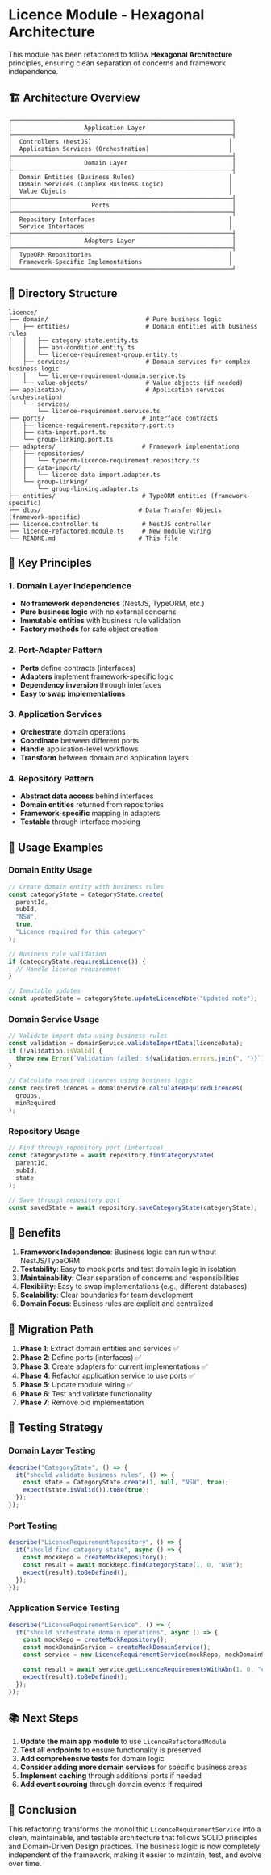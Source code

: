 # Licence Module - Hexagonal Architecture

This module has been refactored to follow **Hexagonal Architecture** principles, ensuring clean separation of concerns and framework independence.

## 🏗️ Architecture Overview

```
┌─────────────────────────────────────────────────────────────┐
│                    Application Layer                        │
├─────────────────────────────────────────────────────────────┤
│  Controllers (NestJS)                                      │
│  Application Services (Orchestration)                      │
├─────────────────────────────────────────────────────────────┤
│                    Domain Layer                             │
├─────────────────────────────────────────────────────────────┤
│  Domain Entities (Business Rules)                          │
│  Domain Services (Complex Business Logic)                  │
│  Value Objects                                             │
├─────────────────────────────────────────────────────────────┤
│                      Ports                                  │
├─────────────────────────────────────────────────────────────┤
│  Repository Interfaces                                     │
│  Service Interfaces                                        │
├─────────────────────────────────────────────────────────────┤
│                    Adapters Layer                           │
├─────────────────────────────────────────────────────────────┤
│  TypeORM Repositories                                      │
│  Framework-Specific Implementations                        │
└─────────────────────────────────────────────────────────────┘
```

## 📁 Directory Structure

```
licence/
├── domain/                           # Pure business logic
│   ├── entities/                     # Domain entities with business rules
│   │   ├── category-state.entity.ts
│   │   ├── abn-condition.entity.ts
│   │   └── licence-requirement-group.entity.ts
│   ├── services/                     # Domain services for complex business logic
│   │   └── licence-requirement-domain.service.ts
│   └── value-objects/                # Value objects (if needed)
├── application/                      # Application services (orchestration)
│   └── services/
│       └── licence-requirement.service.ts
├── ports/                           # Interface contracts
│   ├── licence-requirement.repository.port.ts
│   ├── data-import.port.ts
│   └── group-linking.port.ts
├── adapters/                        # Framework implementations
│   ├── repositories/
│   │   └── typeorm-licence-requirement.repository.ts
│   ├── data-import/
│   │   └── licence-data-import.adapter.ts
│   └── group-linking/
│       └── group-linking.adapter.ts
├── entities/                        # TypeORM entities (framework-specific)
├── dtos/                           # Data Transfer Objects (framework-specific)
├── licence.controller.ts            # NestJS controller
├── licence-refactored.module.ts     # New module wiring
└── README.md                       # This file
```

## 🎯 Key Principles

### 1. **Domain Layer Independence**

- **No framework dependencies** (NestJS, TypeORM, etc.)
- **Pure business logic** with no external concerns
- **Immutable entities** with business rule validation
- **Factory methods** for safe object creation

### 2. **Port-Adapter Pattern**

- **Ports** define contracts (interfaces)
- **Adapters** implement framework-specific logic
- **Dependency inversion** through interfaces
- **Easy to swap implementations**

### 3. **Application Services**

- **Orchestrate** domain operations
- **Coordinate** between different ports
- **Handle** application-level workflows
- **Transform** between domain and application layers

### 4. **Repository Pattern**

- **Abstract data access** behind interfaces
- **Domain entities** returned from repositories
- **Framework-specific** mapping in adapters
- **Testable** through interface mocking

## 🔧 Usage Examples

### Domain Entity Usage

```typescript
// Create domain entity with business rules
const categoryState = CategoryState.create(
  parentId,
  subId,
  "NSW",
  true,
  "Licence required for this category"
);

// Business rule validation
if (categoryState.requiresLicence()) {
  // Handle licence requirement
}

// Immutable updates
const updatedState = categoryState.updateLicenceNote("Updated note");
```

### Domain Service Usage

```typescript
// Validate import data using business rules
const validation = domainService.validateImportData(licenceData);
if (!validation.isValid) {
  throw new Error(`Validation failed: ${validation.errors.join(", ")}`);
}

// Calculate required licences using business logic
const requiredLicences = domainService.calculateRequiredLicences(
  groups,
  minRequired
);
```

### Repository Usage

```typescript
// Find through repository port (interface)
const categoryState = await repository.findCategoryState(
  parentId,
  subId,
  state
);

// Save through repository port
const savedState = await repository.saveCategoryState(categoryState);
```

## 🚀 Benefits

1. **Framework Independence**: Business logic can run without NestJS/TypeORM
2. **Testability**: Easy to mock ports and test domain logic in isolation
3. **Maintainability**: Clear separation of concerns and responsibilities
4. **Flexibility**: Easy to swap implementations (e.g., different databases)
5. **Scalability**: Clear boundaries for team development
6. **Domain Focus**: Business rules are explicit and centralized

## 🔄 Migration Path

1. **Phase 1**: Extract domain entities and services ✅
2. **Phase 2**: Define ports (interfaces) ✅
3. **Phase 3**: Create adapters for current implementations ✅
4. **Phase 4**: Refactor application service to use ports ✅
5. **Phase 5**: Update module wiring ✅
6. **Phase 6**: Test and validate functionality
7. **Phase 7**: Remove old implementation

## 🧪 Testing Strategy

### Domain Layer Testing

```typescript
describe("CategoryState", () => {
  it("should validate business rules", () => {
    const state = CategoryState.create(1, null, "NSW", true);
    expect(state.isValid()).toBe(true);
  });
});
```

### Port Testing

```typescript
describe("LicenceRequirementRepository", () => {
  it("should find category state", async () => {
    const mockRepo = createMockRepository();
    const result = await mockRepo.findCategoryState(1, 0, "NSW");
    expect(result).toBeDefined();
  });
});
```

### Application Service Testing

```typescript
describe("LicenceRequirementService", () => {
  it("should orchestrate domain operations", async () => {
    const mockRepo = createMockRepository();
    const mockDomainService = createMockDomainService();
    const service = new LicenceRequirementService(mockRepo, mockDomainService);

    const result = await service.getLicenceRequirementsWithAbn(1, 0, "company");
    expect(result).toBeDefined();
  });
});
```

## 📚 Next Steps

1. **Update the main app module** to use `LicenceRefactoredModule`
2. **Test all endpoints** to ensure functionality is preserved
3. **Add comprehensive tests** for domain logic
4. **Consider adding more domain services** for specific business areas
5. **Implement caching** through additional ports if needed
6. **Add event sourcing** through domain events if required

## 🎉 Conclusion

This refactoring transforms the monolithic `LicenceRequirementService` into a clean, maintainable, and testable architecture that follows SOLID principles and Domain-Driven Design practices. The business logic is now completely independent of the framework, making it easier to maintain, test, and evolve over time.
